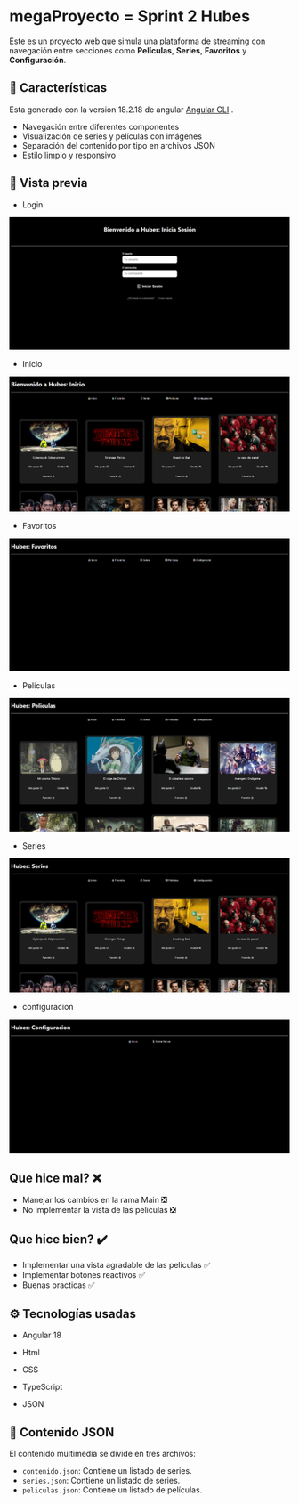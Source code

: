 # megaProyecto = Sprint 2  Hubes

Este es un proyecto web que simula una plataforma de streaming con navegación entre secciones como **Películas**,
**Series**, **Favoritos** y **Configuración**.

## 🚀 Características

Esta generado con la version 18.2.18 de angular [Angular CLI](https://github.com/angular/angular-cli) .

- Navegación entre diferentes componentes
- Visualización de series y películas con imágenes
- Separación del contenido por tipo en archivos JSON
- Estilo limpio y responsivo

## 📸 Vista previa

- Login

![Login](./public/img/login.png)

- Inicio

![Inicio](./public/img/hubes.png)

- Favoritos

![Favoritos](./public/img/favoritos.png)

- Peliculas

![Peliculas](./public/img/peliculas.png)

- Series

![Series](./public/img/series.png)

- configuracion

![Configuracion](./public/img/configuracion.png)

## Que hice mal? ❌

- Manejar los cambios en la rama Main ❎
- No implementar la vista de las peliculas ❎

## Que hice bien? ✔️

- Implementar una vista agradable de las peliculas ✅
- Implementar botones reactivos ✅
- Buenas practicas ✅

## ⚙️ Tecnologías usadas
- Angular 18

- Html

- CSS

- TypeScript

- JSON

## 📁 Contenido JSON

El contenido multimedia se divide en tres archivos:
- `contenido.json`: Contiene un listado de series.
- `series.json`: Contiene un listado de series.
- `peliculas.json`: Contiene un listado de películas.